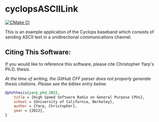 # cyclopsASCIILink
[![CMake CI](https://github.com/ucb-cyarp/cyclopsASCIILink/actions/workflows/cmake.yml/badge.svg?branch=master)](https://github.com/ucb-cyarp/cyclopsASCIILink/actions/workflows/cmake.yml)
 
This is an example application of the Cyclops baseband which consists of sending ASCII text in a unidirectional communications channel.
 
## Citing This Software:
If you would like to reference this software, please cite Christopher Yarp's Ph.D. thesis.

*At the time of writing, the GitHub CFF parser does not properly generate thesis citations.  Please see the bibtex entry below.*

```bibtex
@phdthesis{yarp_phd_2022,
	title = {High Speed Software Radio on General Purpose CPUs},
	school = {University of California, Berkeley},
	author = {Yarp, Christopher},
	year = {2022},
}
```
